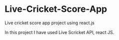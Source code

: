 # Live-Cricket-Score-App
Live cricket score app project using react.js

In this project I have used Live Scricket API, react JS.

